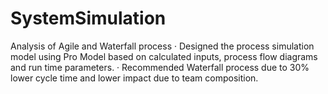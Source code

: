 # SystemSimulation
Analysis of Agile and Waterfall process 
·	Designed the process simulation model using Pro Model based on calculated inputs, process flow diagrams and run time parameters.
·	Recommended Waterfall process due to 30% lower cycle time and lower impact due to team composition.
